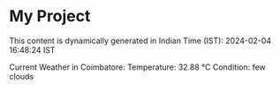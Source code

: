 # My Project

This content is dynamically generated in Indian Time (IST): 2024-02-04 16:48:24 IST


Current Weather in Coimbatore:
Temperature: 32.88 °C
Condition: few clouds
